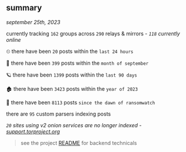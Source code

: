 
## summary
_september 25th, 2023_

currently tracking `162` groups across `290` relays & mirrors - _`118` currently online_

⏲ there have been `20` posts within the `last 24 hours`

🦈 there have been `399` posts within the `month of september`

🪐 there have been `1399` posts within the `last 90 days`

🏚 there have been `3423` posts within the `year of 2023`

🦕 there have been `8113` posts `since the dawn of ransomwatch`

there are `95` custom parsers indexing posts

_`20` sites using v2 onion services are no longer indexed - [support.torproject.org](https://support.torproject.org/onionservices/v2-deprecation/)_

> see the project [README](https://github.com/joshhighet/ransomwatch#ransomwatch--) for backend technicals
